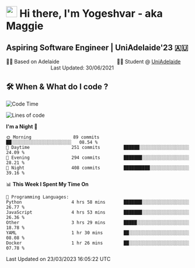<h1><img src="https://emojis.slackmojis.com/emojis/images/1531849430/4246/blob-sunglasses.gif?1531849430" width="30"/> Hi there, I'm Yogeshvar - aka Maggie</h1>

## Aspiring Software Engineer | UniAdelaide'23 🇦🇺  
🏂🏻  Based on Adelaide &nbsp;&nbsp;&nbsp;&nbsp;&nbsp;&nbsp;&nbsp;&nbsp;&nbsp;&nbsp;&nbsp;&nbsp;&nbsp;&nbsp;&nbsp;&nbsp;&nbsp;&nbsp;&nbsp;&nbsp;&nbsp;&nbsp;&nbsp;&nbsp;&nbsp;&nbsp;&nbsp;&nbsp;&nbsp;&nbsp;&nbsp;&nbsp;&nbsp;&nbsp;&nbsp;&nbsp;&nbsp;&nbsp;&nbsp;👨‍💻 Student @ [UniAdelaide](https://www.adelaide.edu.au)   &nbsp;&nbsp;&nbsp;&nbsp;&nbsp;&nbsp;&nbsp;&nbsp;&nbsp;&nbsp;&nbsp;&nbsp;&nbsp;&nbsp;&nbsp;&nbsp;&nbsp;&nbsp;&nbsp;&nbsp;&nbsp;&nbsp;&nbsp;&nbsp;&nbsp;&nbsp;&nbsp;&nbsp;&nbsp;&nbsp;&nbsp;Last Updated: 30/06/2021

## 🛠 When & What do I code ?  

<!--START_SECTION:waka-->
![Code Time](http://img.shields.io/badge/Code%20Time-2%2C031%20hrs%2016%20mins-blue)

![Lines of code](https://img.shields.io/badge/From%20Hello%20World%20I%27ve%20Written-3.8%20million%20lines%20of%20code-blue)

**I'm a Night 🦉** 

```text
🌞 Morning                89 commits          ██░░░░░░░░░░░░░░░░░░░░░░░   08.54 % 
🌆 Daytime                251 commits         ██████░░░░░░░░░░░░░░░░░░░   24.09 % 
🌃 Evening                294 commits         ███████░░░░░░░░░░░░░░░░░░   28.21 % 
🌙 Night                  408 commits         ██████████░░░░░░░░░░░░░░░   39.16 % 
```


📊 **This Week I Spent My Time On** 

```text
💬 Programming Languages: 
Python                   4 hrs 58 mins       ███████░░░░░░░░░░░░░░░░░░   26.77 % 
JavaScript               4 hrs 53 mins       ███████░░░░░░░░░░░░░░░░░░   26.36 % 
Other                    3 hrs 29 mins       █████░░░░░░░░░░░░░░░░░░░░   18.78 % 
YAML                     1 hr 30 mins        ██░░░░░░░░░░░░░░░░░░░░░░░   08.08 % 
Docker                   1 hr 26 mins        ██░░░░░░░░░░░░░░░░░░░░░░░   07.78 % 
```


 Last Updated on 23/03/2023 16:05:22 UTC
<!--END_SECTION:waka-->
